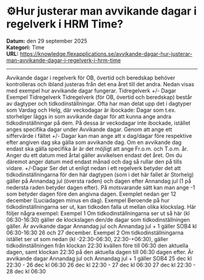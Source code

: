 # ⚙️Hur justerar man avvikande dagar i regelverk i HRM Time?

**Datum:** den 29 september 2025  
**Kategori:** Time  
**URL:** https://knowledge.flexapplications.se/avvikande-dagar-hur-justerar-man-avvikande-dagar-i-regelverk-i-hrm-time

---

Avvikande dagar i regelverk för OB, övertid och beredskap behöver kontrolleras och ibland justeras från det ena året till det andra. Nedan visas med exempel hur avvikande dagar fungerar.
Tidregelverk
+/- Dagar
Exempel
Tidregelverk
Tidregelverk (för OB, övertid och beredskap) består av dagtyper och tidkodinställningar.
Ofta har man delat upp det i dagtyper som Vardag och Helg, där veckodagar är ibockade:
Dagar som t.ex. storhelger läggs in som avvikande dagar för att kunna ange andra tidkodinställningar på dem. På dessa är veckodagar inte ibockade, istället anges specifika dagar under Avvikande dagar.
Genom att ange ett siffervärde i fältet +/- Dagar kan man ange att x dag/dagar före respektive efter angiven dag ska gälla som avvikande dag.
Om en avvikande dag endast ska gälla specifika år är det möjligt att ange Fr.o.m. och T.o.m. år.
Anger du ett datum med årtal gäller avvikelsen endast det året. Om du däremot anger datum med endast månad och dag så rullar den på tills vidare.
+/-Dagar
Ser det ut enligt nedan i ett regelverk betyder det att tidkodinställningarna för den här dagtypen (som i det här fallet är Storhelg) gäller på Annandag jul (översta raden) och dagen efter Annandag jul (1 på nedersta raden betyder dagen efter).
På motsvarande sätt kan man ange -1 som betyder dagen före den angivna dagen. Exemplet nedan ger 12 december (Luciadagen minus en dag).
Exempel
Beroende på hur tidkodinställningarna ser ut, kan tidkoden falla ut mellan olika klockslag. Här följer några exempel:
Exempel 1
Om tidkodinställningarna ser ut så här (kl 06:30-16:30) gäller de klockslagen den/de dagar som tidkodinställningen gäller.
Är avvikande dagar Annandag jul och Annandag jul + 1 gäller SOB4 kl 06:30-16:30 26 och 27 december.
Exempel 2
Om tidkodinställningarna istället ser ut som nedan (kl -22:30-06:30, 22:30-+06:30), gäller tidkodinställningen från klockan 22:30 kvällen före till 06:30 den aktuella dagen, samt klockan 22:30 på den aktuella dagen till 06:30 dagen efter.
Är avvikande dagar Annandag jul och Annandag jul + 1 gäller SOB4
25 dec kl 22:30 - 26 dec kl 06:30
26 dec kl 22:30 - 27 dec kl 06:30
27 dec kl 22:30 - 28 dec kl 06:30
